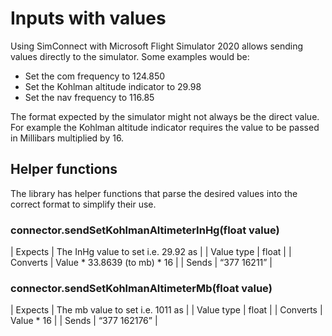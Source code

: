 # Inputs with values

Using SimConnect with Microsoft Flight Simulator 2020 allows sending values directly to the simulator. Some examples would be:

- Set the com frequency to 124.850
- Set the Kohlman altitude indicator to 29.98
- Set the nav frequency to 116.85

The format expected by the simulator might not always be the direct value. For example the Kohlman altitude indicator requires the value to be passed in Millibars multiplied by 16.

## Helper functions

The library has helper functions that parse the desired values into the correct format to simplify their use.

### connector.sendSetKohlmanAltimeterInHg(float value)

| Expects | The InHg value to set i.e. 29.92 as |
| Value type | float |
| Converts | Value \* 33.8639 (to mb) \* 16 |
| Sends | “377 16211” |

### connector.sendSetKohlmanAltimeterMb(float value)

| Expects | The mb value to set i.e. 1011 as |
| Value type | float |
| Converts | Value \* 16 |
| Sends | “377 162176” |

